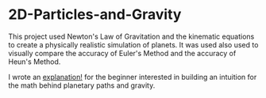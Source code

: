 # 2D-Particles-and-Gravity

This project used Newton's Law of Gravitation and the kinematic equations to create a physically realistic simulation of planets. It was used also used to visually compare the accuracy of Euler's Method and the accuracy of Heun's Method. 

I wrote an [explanation!](https://docs.google.com/document/d/1XWxRslzsFGU-pi1s-Ta6tdT4iu85y_1lYFjcaytOz5w/edit?usp=sharing) for the beginner interested in building an intuition for the math behind planetary paths and gravity. 

